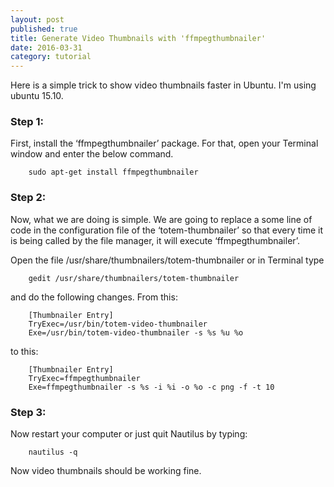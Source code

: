```yaml
---
layout: post
published: true
title: Generate Video Thumbnails with 'ffmpegthumbnailer'
date: 2016-03-31
category: tutorial
---
```


Here is a simple trick to show video thumbnails faster in Ubuntu. I'm using ubuntu 15.10.

### Step 1:

First, install the ‘ffmpegthumbnailer’ package. For that, open your Terminal window and enter the below command.

        sudo apt-get install ffmpegthumbnailer

### Step 2:

Now, what we are doing is simple. We are going to replace a some line of code in the configuration file of the ‘totem-thumbnailer’ so that every time it is being called by the file manager, it will execute ‘ffmpegthumbnailer’.

Open the file /usr/share/thumbnailers/totem-thumbnailer or in Terminal type

        gedit /usr/share/thumbnailers/totem-thumbnailer

and do the following changes. From this:

        [Thumbnailer Entry]
        TryExec=/usr/bin/totem-video-thumbnailer
        Exe=/usr/bin/totem-video-thumbnailer -s %s %u %o

to this:

        [Thumbnailer Entry]
        TryExec=ffmpegthumbnailer
        Exe=ffmpegthumbnailer -s %s -i %i -o %o -c png -f -t 10

### Step 3:

Now restart your computer or just quit Nautilus by typing:

        nautilus -q

Now video thumbnails should be working fine.
